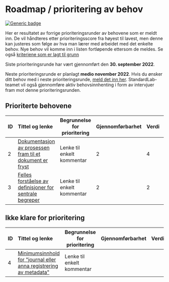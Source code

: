 # Roadmap / prioritering av behov

[![Generic badge](https://img.shields.io/badge/Status-Kladd-red.svg)](../README.md#statuser)

Her er resultatet av forrige prioriteringsrunder av behovene som er meldt inn. De vil håndteres etter prioriteringsscore fra høyest til lavest, men denne kan justeres som følge av hva man lærer med arbeidet med det enkelte behov. Nye behov vil komme inn i listen fortløpende ettersom de meldes. Se også [kriteriene som er lagt til grunn](kriterier.md)

Siste prioriteringsrunde har vært gjennomført den **30. september 2022**.

Neste prioriteringsrunde er planlagt **medio november 2022**. Hvis du ønsker ditt behov med i neste prioriteringsrunde, [meld det inn her](https://github.com/arkivverket/standardlab/issues/new?assignees=&labels=behov&template=behov.md). StandardLab-teamet vil også gjennomføre aktiv behovsinnhenting i form av intervjuer fram mot denne prioriteringsrunden.

## Prioriterte behovene

| **ID** |                                               **Tittel og lenke**                                               | Begrunnelse for prioritering | **Gjennomførbarhet** | **Verdi** | **Hastegrad** | **Risiko** | **Prioriteringsscore** | **Over terskel?** |
| :----- | :-------------------------------------------------------------------------------------------------------------- | ---------------------------- | :------------------- | :-------- | :------------ | :--------- | :--------------------- | :---------------- |
| 2      | [Dokumentasjon av prosessen fram til et dokument er fryst](https://github.com/arkivverket/standardlab/issues/2) | Lenke til enkelt kommentar   | 2                    | 4         | 3             | 3          | 28                     | Ja                |
| 3      | [Felles forståelse av definisjoner for sentrale begreper](https://github.com/arkivverket/standardlab/issues/3)  | Lenke til enkelt kommentar   | 2                    | 2         | 2             | 4          | 20                     | Nei               |

## Ikke klare for prioritering

| **ID** |                                                   **Tittel og lenke**                                                    | Begrunnelse for prioritering | **Gjennomførbarhet** | **Verdi** | **Hastegrad** | **Risiko** | **Prioriteringsscore** | **Over terskel?** |
| :----- | :----------------------------------------------------------------------------------------------------------------------- | ---------------------------- | :------------------- | :-------- | :------------ | :--------- | :--------------------- | :---------------- |
| 4      | [Minimumsinnhold for "journal eller anna registrering av metadata"](https://github.com/arkivverket/standardlab/issues/4) | Lenke til enkelt kommentar   |                      |           |               |            | N/A                    | Nei               |
